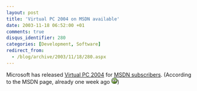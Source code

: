 ```yaml
---
layout: post
title: 'Virtual PC 2004 on MSDN available'
date: 2003-11-18 06:52:00 +01
comments: true
disqus_identifier: 280
categories: [Development, Software]
redirect_from:
  - /blog/archive/2003/11/18/280.aspx
---
```


Microsoft has released [Virtual PC 2004](http://www.microsoft.com/windowsxp/virtualpc/) for [MSDN subscribers](http://msdn.microsoft.com/subscriptions/downloads). (According to the MSDN page, already one week ago ![Unsure](/files/archive/smiley_squeamish.gif))

